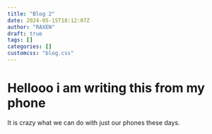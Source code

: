 ```yaml
---
title: "Blog 2"
date: 2024-05-15T18:12:07Z
author: "RAXEN"
draft: true
tags: []
categories: []
customcss: "blog.css"
---
```


# Hellooo i am writing this from my phone

It is crazy what we can do with just our phones these days.

    
